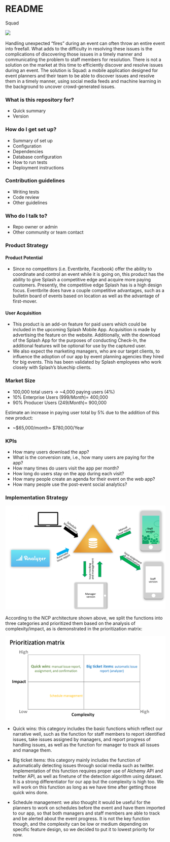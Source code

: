 # README #

Squad

<img src="http://bplaster.github.io/CTSplashThat/mock.png" width="500px">

Handling unexpected “fires” during an event can often throw an entire event into freefall. What adds to the difficulty in resolving these issues is the complications of discovering those issues in a timely manner and communicating the problem to staff members for resolution. There is not a solution on the market at this time to efficiently discover and resolve issues during an event. The solution is Squad: a mobile application designed for event planners and their team to be able to discover issues and resolve them in a timely manner, using social media feeds and machine learning in the background to uncover crowd-generated issues.

### What is this repository for? ###

* Quick summary
* Version

### How do I get set up? ###

* Summary of set up
* Configuration
* Dependencies
* Database configuration
* How to run tests
* Deployment instructions

### Contribution guidelines ###

* Writing tests
* Code review
* Other guidelines

### Who do I talk to? ###

* Repo owner or admin
* Other community or team contact

### Product Strategy ###

#### Product Potential ####
* Since no competitors (i.e. Eventbrite, Facebook) offer the ability to coordinate and control an event while it is going on, this product has the ability to give Splash a competitive edge and acquire more paying customers.  Presently, the competitive edge Splash has is a high design focus. Eventbrite does have a couple competitive advantages, such as a bulletin board of events based on location as well as the advantage of first-mover. 

#### User Acquisition ####
* This product is an add-on feature for paid users which could be included in the upcoming Splash Mobile App. Acquisition is made by advertising the feature on the website.  Additionally, with the download of the Splash App for the purposes of conducting Check-In, the additional features will be optional for use by the captured user.
* We also expect the marketing managers, who are our target clients, to influence the adoption of our app by event planning agencies they hired for big events. This has been validated by Splash employees who work closely with Splash’s bluechip clients.

### Market Size ###
* 100,000 total users → ~4,000 paying users (4%)
* 10% Enterprise Users ($999/Month) = ~$400,000
* 90% Producer Users ($249/Month) = ~$900,000

Estimate an increase in paying user total by 5% due to the addition of this new product:
* ~$65,000/month= $780,000/Year

### KPIs ###
* How many users download the app?
* What is the conversion rate, i.e., how many users are paying for the app?
* How many times do users visit the app per month?
* How long do users stay on the app during each visit?
* How many people create an agenda for their event on the web app?
* How many people use the post-event social analytics?

### Implementation Strategy ###

![NCP arch](https://github.com/bplaster/CTSplashThat/blob/master/image/NCP%20arch.png)

According to the NCP architecture shown above, we split the functions into three categories and prioritized them based on the analysis of complexity/impact, as is demonstrated in the prioritization matrix:

![NCP arch](https://github.com/bplaster/CTSplashThat/blob/master/image/priority%20matrix.png)

* Quick wins: this category includes the basic functions which reflect our narrative well, such as the function for staff members to report identified issues, take issues assigned by managers, and report progress of handling issues, as well as the function for manager to track all issues and manage them.

* Big ticket items: this category mainly includes the function of automatically detecting issues through social media such as twitter. Implementation of this function requires proper use of Alchemy API and twitter API, as well as finetune of the detection algorithm using dataset. It is a strong differentiator for our app but the complexity is high too. We will work on this function as long as we have time after getting those quick wins done.

* Schedule management: we also thought it would be useful for the planners to work on schedules before the event and have them imported to our app, so that both managers and staff members are able to track and be alerted about the event progress. It is not the key function though, and the complexity can be low or medium depending on specific feature design, so we decided to put it to lowest priority for now.
